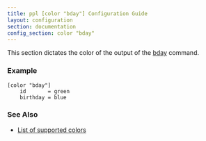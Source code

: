 ```yaml
---
title: ppl [color "bday"] Configuration Guide
layout: configuration
section: documentation
config_section: color "bday"
---
```


This section dictates the color of the output of the
[bday](/documentation/commands/bday) command.

### Example

    [color "bday"]
        id       = green
        birthday = blue

### See Also

* [List of supported colors](http://ppladdressbook.blueprint/documentation/configuration/color#list_of_supported_colors)


